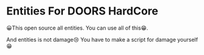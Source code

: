 # Entities For DOORS HardCore

😀This open source all entities. You can use all of this😁.

And entities is not damage😢
You have to make a script for damage yourself😁

